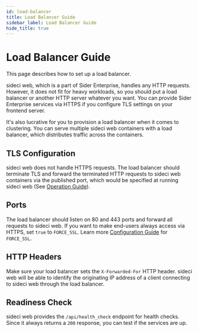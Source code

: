 ```yaml
---
id: load-balancer
title: Load Balancer Guide
sidebar_label: Load Balancer Guide
hide_title: true
---
```


# Load Balancer Guide

This page describes how to set up a load balancer.

sideci web, which is a part of Sider Enterprise, handles any HTTP requests. However, it does not fit for heavy workloads, so you should put a load balancer or another HTTP server whatever you want. You can provide Sider Enterprise services via HTTPS if you configure TLS settings on your frontend server.

It's also lucrative for you to provision a load balancer when it comes to clustering. You can serve multiple sideci web containers with a load balancer, which distributes traffic across the containers.

## TLS Configuration

sideci web does not handle HTTPS requests. The load balancer should terminate TLS and forward the terminated HTTP requests to sideci web containers via the published port, which would be specified at running sideci web (See [Operation Guide](./operation.md)).

## Ports

The load balancer should listen on 80 and 443 ports and forward all requests to sideci web. If you want to make end-users always access via HTTPS, set `true` to `FORCE_SSL`. Learn more [Configuration Guide](./config.md) for `FORCE_SSL`.

## HTTP Headers

Make sure your load balancer sets the `X-Forwarded-For` HTTP header. sideci web will be able to identify the originating IP address of a client connecting to sideci web through the load balancer.

## Readiness Check

sideci web provides the `/api/health_check` endpoint for health checks. Since it always returns a `200` response, you can test if the services are up.
